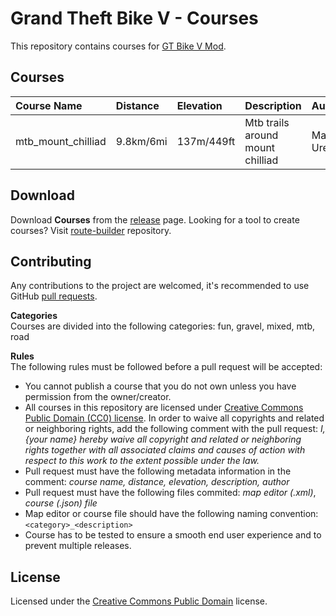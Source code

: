 # Grand Theft Bike V - Courses
 
This repository contains courses for [GT Bike V Mod](https://de.gta5-mods.com/scripts/gt-bike-v).

## Courses

| Course Name        | Distance  | Elevation  | Description                      | Author         |
| :----------------- | :-------- | :--------- | :------------------------------- | :------------- |
| mtb_mount_chilliad | 9.8km/6mi | 137m/449ft | Mtb trails around mount chilliad | Matthias Urech |

## Download

Download **Courses** from the [release](https://github.com/gtbikev/courses/releases) page. Looking for a tool to create courses? Visit [route-builder](https://github.com/gtbikev/route-builder) repository.

## Contributing
Any contributions to the project are welcomed, it's recommended to use GitHub [pull requests](https://help.github.com/en/github/collaborating-with-issues-and-pull-requests/about-pull-requests).

**Categories**  
Courses are divided into the following categories: fun, gravel, mixed, mtb, road

**Rules**  
The following rules must be followed before a pull request will be accepted:
* You cannot publish a course that you do not own unless you have permission from the owner/creator.
* All courses in this repository are licensed under [Creative Commons Public Domain (CC0) license](https://creativecommons.org/share-your-work/public-domain/cc0/). In order to waive all copyrights and related or neighboring rights, add the following comment with the pull request: *I, {your name} hereby waive all copyright and related or neighboring rights together with all associated claims and causes of action with respect to this work to the extent possible under the law.*
* Pull request must have the following metadata information in the comment: *course name, distance, elevation, description, author*
* Pull request must have the following files commited: *map editor (.xml)*, *course (.json) file*
* Map editor or course file should have the following naming convention: ````<category>_<description>````
* Course has to be tested to ensure a smooth end user experience and to prevent multiple releases.

## License

Licensed under the [Creative Commons Public Domain](https://creativecommons.org/share-your-work/public-domain/cc0/) license.